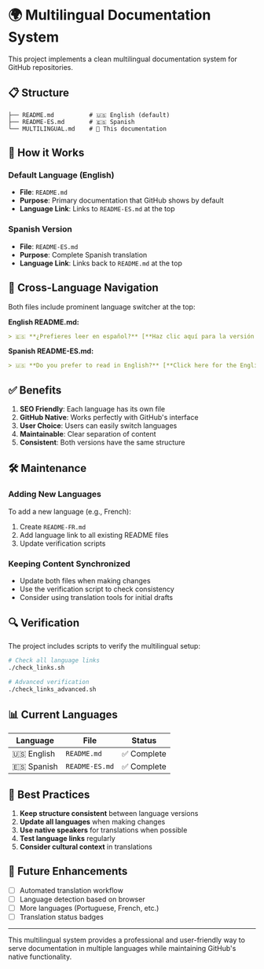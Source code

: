 # 🌍 Multilingual Documentation System

This project implements a clean multilingual documentation system for GitHub repositories.

## 📋 Structure

```
├── README.md          # 🇺🇸 English (default)
├── README-ES.md       # 🇪🇸 Spanish
└── MULTILINGUAL.md    # 📖 This documentation
```

## 🎯 How it Works

### Default Language (English)
- **File**: `README.md`
- **Purpose**: Primary documentation that GitHub shows by default
- **Language Link**: Links to `README-ES.md` at the top

### Spanish Version
- **File**: `README-ES.md`
- **Purpose**: Complete Spanish translation
- **Language Link**: Links back to `README.md` at the top

## 🔗 Cross-Language Navigation

Both files include prominent language switcher at the top:

**English README.md:**
```markdown
> 🇪🇸 **¿Prefieres leer en español?** [**Haz clic aquí para la versión en español**](README-ES.md)
```

**Spanish README-ES.md:**
```markdown
> 🇺🇸 **Do you prefer to read in English?** [**Click here for the English version**](README.md)
```

## ✅ Benefits

1. **SEO Friendly**: Each language has its own file
2. **GitHub Native**: Works perfectly with GitHub's interface
3. **User Choice**: Users can easily switch languages
4. **Maintainable**: Clear separation of content
5. **Consistent**: Both versions have the same structure

## 🛠️ Maintenance

### Adding New Languages

To add a new language (e.g., French):

1. Create `README-FR.md`
2. Add language link to all existing README files
3. Update verification scripts

### Keeping Content Synchronized

- Update both files when making changes
- Use the verification script to check consistency
- Consider using translation tools for initial drafts

## 🔍 Verification

The project includes scripts to verify the multilingual setup:

```bash
# Check all language links
./check_links.sh

# Advanced verification
./check_links_advanced.sh
```

## 📊 Current Languages

| Language | File | Status |
|----------|------|--------|
| 🇺🇸 English | `README.md` | ✅ Complete |
| 🇪🇸 Spanish | `README-ES.md` | ✅ Complete |

## 🚀 Best Practices

1. **Keep structure consistent** between language versions
2. **Update all languages** when making changes
3. **Use native speakers** for translations when possible
4. **Test language links** regularly
5. **Consider cultural context** in translations

## 🔄 Future Enhancements

- [ ] Automated translation workflow
- [ ] Language detection based on browser
- [ ] More languages (Portuguese, French, etc.)
- [ ] Translation status badges

---

This multilingual system provides a professional and user-friendly way to serve documentation in multiple languages while maintaining GitHub's native functionality.
